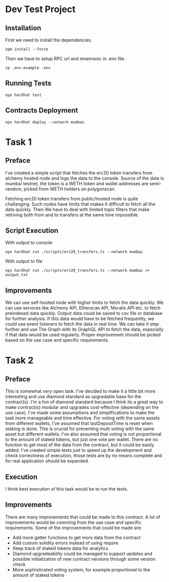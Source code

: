 # Dev Test Project 

## Installation 

First we need to install the dependencies. 

```shell
npm install --force
```

Then we have to setup RPC url and mnemonic in .env file.
  
```shell
cp .env.example .env
```

## Running Tests

```shell
npx hardhat test
```

## Contracts Deployment 

```shell
npx hardhat deploy --network mumbai
```


# Task 1

## Preface
I've created a simple script that fetches the erc20 token transfers from alchemy hosted node and logs the data to the console.
Source of the data is mumbai testnet, the token is a WETH token and wallet addresses are semi-random, picked from WETH holders on polygonscan.

Fetching erc20 token transfers from public/hosted node is quite challanging. 
Such nodes have limits that makes it difficult to fetch all the data quickly.
Then We have to deal with limited topic filters that make retriving both from and to transfers at the same time impossible.


## Script Execution

With output to console

```shell
npx hardhat run ./scripts/erc20_transfers.ts --network mumbai 
```

With output to file

```shell
npx hardhat run ./scripts/erc20_transfers.ts --network mumbai >> output.txt
```

## Improvements
We can use self-hosted node with higher limits to fetch the data quickly.
We can use services like Alchemy API, Etherscan API, Moralis API etc. to fetch preindexed data quickly.
Output data could be saved to csv file or database for further analysis.
If this data would have to be fetched frequently, we could use event listeners to fetch the data in real time.
We can take it step further and use The Graph with its GraphQL API to fetch the data, especially if that data would be used regularly. 
Proper improvement should be picked based on the use case and specific requirements.

# Task 2

## Preface
This is somewhat very open task. I've decided to make it a little bit more interesting and use diamond standard as upgradable base for the contract(s). I'm a fun of diamond standard because I think its a great way to make contract(s) modular and upgrades cost-effective (depending on the use case).
I've made some assumptions and simplifications to make the task more manageable and time effective. 
For voting with the same assets from different wallets, I've assumed that lastDepositTime is reset when staking is done. This is crucial for preventing multi voting with the same asset but different wallets.
I've also assumed that voting is not proportional to the amount of staked tokens, but just one vote per wallet.
There are no function to get most of the data from the contract, but it could be easily added.
I've created simple tests just to speed up the development and check correctness of execution, those tests are by no means complete and for real application should be expanded.


## Execution

I think best execution of this task would be to run the tests.

## Improvements 
There are many improvements that could be made to this contract. 
A lot of improvements would be comming from the use case and specific requirements.
Some of the improvements that could be made are:
 - Add more getter functions to get more data from the contract
 - Add custom solidity errors instead of using require
 - Keep track of staked tokens data for analytics
 - Diamond upgradeability could be managed to support updates and possible initialization of new contract versions through some version check
 - More sophisticated voting system, for example proportional to the amount of staked tokens


